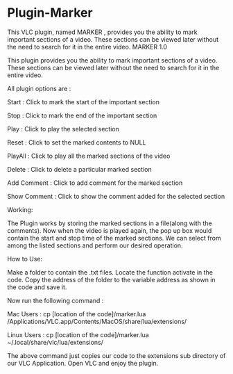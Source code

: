 # Plugin-Marker

This VLC plugin, named MARKER , provides you the ability to mark important sections of a video. These sections can be viewed later without the need to search for it in the entire video.
MARKER 1.0

This plugin provides you the ability to mark important sections of a video. These sections can be viewed later without the need to search for it in the entire video.

All plugin options are :

Start   	 : Click to mark the start of the important section

Stop    	 : Click to mark the end of the important section

Play    	 : Click to play the selected section

Reset   	 : Click to set the marked contents to NULL

PlayAll 	 : Click to play all the marked sections of the video

Delete  	 : Click to delete a particular marked section

Add Comment  : Click to add comment for the marked section

Show Comment : Click to show the comment added for the selected section

Working:

The Plugin works by storing the marked sections in a file(along with the comments). Now when the video is played again, the pop up box would contain the start and stop time of the marked sections. We can select from among the listed sections and perform our desired operation.

How to Use:

Make a folder to contain the .txt files. Locate the function activate in the code. Copy the address of the folder to the variable address as shown in the code and save it. 

Now run the following command :

Mac Users : cp [location of the code]/marker.lua  /Applications/VLC.app/Contents/MacOS/share/lua/extensions/

Linux Users : cp [location of the code]/marker.lua ~/.local/share/vlc/lua/extensions/

The above command just copies our code to the extensions sub directory of our VLC Application.
Open VLC and enjoy the plugin.
